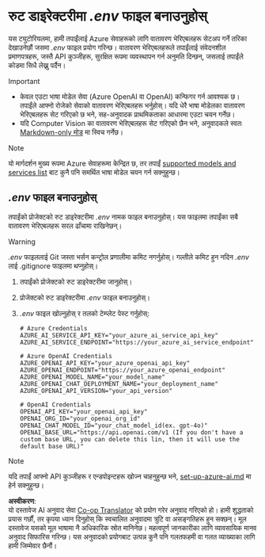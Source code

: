 <!--
CO_OP_TRANSLATOR_METADATA:
{
  "original_hash": "66029e3b67a3eb980ab8740367e91283",
  "translation_date": "2025-06-12T12:41:16+00:00",
  "source_file": "getting_started/command-line-guide/create-env-file.md",
  "language_code": "ne"
}
-->
# रुट डाइरेक्टरीमा *.env* फाइल बनाउनुहोस्

यस ट्युटोरियलमा, हामी तपाईंलाई Azure सेवाहरूको लागि वातावरण भेरिएबलहरू सेटअप गर्ने तरिका देखाउनेछौं जसमा *.env* फाइल प्रयोग गरिन्छ। वातावरण भेरिएबलहरूले तपाईंलाई संवेदनशील प्रमाणपत्रहरू, जस्तै API कुञ्जीहरू, सुरक्षित रूपमा व्यवस्थापन गर्न अनुमति दिन्छन्, जसलाई तपाईंले कोडमा सिधै लेख्नु पर्दैन।

> [!IMPORTANT]
> - केवल एउटा भाषा मोडेल सेवा (Azure OpenAI वा OpenAI) कन्फिगर गर्न आवश्यक छ। तपाईंले आफ्नो रोजेको सेवाको वातावरण भेरिएबलहरू भर्नुहोस्। यदि धेरै भाषा मोडेलका वातावरण भेरिएबलहरू सेट गरिएको छ भने, सह-अनुवादक प्राथमिकताका आधारमा एउटा चयन गर्नेछ।
> - यदि Computer Vision का वातावरण भेरिएबलहरू सेट गरिएको छैन भने, अनुवादकले स्वतः [Markdown-only मोड](./markdown-only-mode.md) मा स्विच गर्नेछ।

> [!NOTE]
> यो मार्गदर्शन मुख्य रूपमा Azure सेवाहरूमा केन्द्रित छ, तर तपाईं [supported models and services list](../README.md#-supported-models-and-services) बाट कुनै पनि समर्थित भाषा मोडेल चयन गर्न सक्नुहुन्छ।

## *.env* फाइल बनाउनुहोस्

तपाईंको प्रोजेक्टको रुट डाइरेक्टरीमा *.env* नामक फाइल बनाउनुहोस्। यस फाइलमा तपाईंका सबै वातावरण भेरिएबलहरू सरल ढाँचामा राखिनेछन्।

> [!WARNING]
> *.env* फाइललाई Git जस्ता भर्सन कन्ट्रोल प्रणालीमा कमिट नगर्नुहोस्। गल्तीले कमिट हुन नदिन *.env* लाई .gitignore फाइलमा थप्नुहोस्।

1. तपाईंको प्रोजेक्टको रुट डाइरेक्टरीमा जानुहोस्।

1. प्रोजेक्टको रुट डाइरेक्टरीमा *.env* फाइल बनाउनुहोस्।

1. *.env* फाइल खोल्नुहोस् र तलको टेम्प्लेट पेस्ट गर्नुहोस्:

    ```plaintext
    # Azure Credentials
    AZURE_AI_SERVICE_API_KEY="your_azure_ai_service_api_key"
    AZURE_AI_SERVICE_ENDPOINT="https://your_azure_ai_service_endpoint"

    # Azure OpenAI Credentials
    AZURE_OPENAI_API_KEY="your_azure_openai_api_key"
    AZURE_OPENAI_ENDPOINT="https://your_azure_openai_endpoint"
    AZURE_OPENAI_MODEL_NAME="your_model_name"
    AZURE_OPENAI_CHAT_DEPLOYMENT_NAME="your_deployment_name"
    AZURE_OPENAI_API_VERSION="your_api_version"

    # OpenAI Credentials
    OPENAI_API_KEY="your_openai_api_key"
    OPENAI_ORG_ID="your_openai_org_id"
    OPENAI_CHAT_MODEL_ID="your_chat_model_id(ex. gpt-4o)"
    OPENAI_BASE_URL="https://api.openai.com/v1 (If you don't have a custom base URL, you can delete this lin, then it will use the default base URL)"
    ```

> [!NOTE]
> यदि तपाईं आफ्नो API कुञ्जीहरू र एन्डपोइन्टहरू खोज्न चाहनुहुन्छ भने, [set-up-azure-ai.md](../set-up-azure-ai.md) मा हेर्न सक्नुहुन्छ।

**अस्वीकरण**:  
यो दस्तावेज AI अनुवाद सेवा [Co-op Translator](https://github.com/Azure/co-op-translator) को प्रयोग गरेर अनुवाद गरिएको हो। हामी शुद्धताको प्रयास गर्छौं, तर कृपया ध्यान दिनुहोस् कि स्वचालित अनुवादमा त्रुटि वा असङ्गतिहरू हुन सक्छन्। मूल दस्तावेज यसको मूल भाषामा नै अधिकारिक स्रोत मानिनेछ। महत्वपूर्ण जानकारीका लागि व्यावसायिक मानव अनुवाद सिफारिस गरिन्छ। यस अनुवादको प्रयोगबाट उत्पन्न कुनै पनि गलतफहमी वा गलत व्याख्याका लागि हामी जिम्मेवार छैनौं।